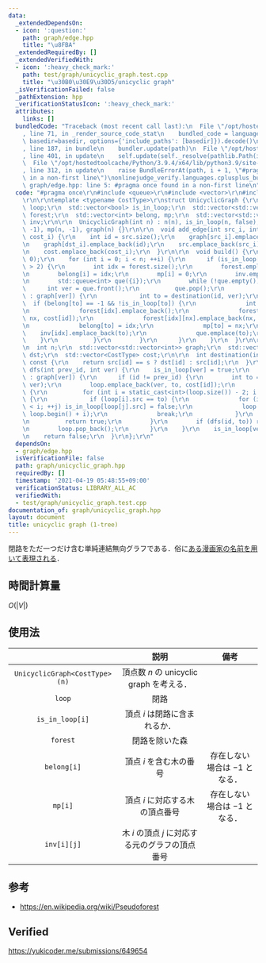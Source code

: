 ```yaml
---
data:
  _extendedDependsOn:
  - icon: ':question:'
    path: graph/edge.hpp
    title: "\u8FBA"
  _extendedRequiredBy: []
  _extendedVerifiedWith:
  - icon: ':heavy_check_mark:'
    path: test/graph/unicyclic_graph.test.cpp
    title: "\u30B0\u30E9\u30D5/unicyclic graph"
  _isVerificationFailed: false
  _pathExtension: hpp
  _verificationStatusIcon: ':heavy_check_mark:'
  attributes:
    links: []
  bundledCode: "Traceback (most recent call last):\n  File \"/opt/hostedtoolcache/Python/3.9.4/x64/lib/python3.9/site-packages/onlinejudge_verify/documentation/build.py\"\
    , line 71, in _render_source_code_stat\n    bundled_code = language.bundle(stat.path,\
    \ basedir=basedir, options={'include_paths': [basedir]}).decode()\n  File \"/opt/hostedtoolcache/Python/3.9.4/x64/lib/python3.9/site-packages/onlinejudge_verify/languages/cplusplus.py\"\
    , line 187, in bundle\n    bundler.update(path)\n  File \"/opt/hostedtoolcache/Python/3.9.4/x64/lib/python3.9/site-packages/onlinejudge_verify/languages/cplusplus_bundle.py\"\
    , line 401, in update\n    self.update(self._resolve(pathlib.Path(included), included_from=path))\n\
    \  File \"/opt/hostedtoolcache/Python/3.9.4/x64/lib/python3.9/site-packages/onlinejudge_verify/languages/cplusplus_bundle.py\"\
    , line 312, in update\n    raise BundleErrorAt(path, i + 1, \"#pragma once found\
    \ in a non-first line\")\nonlinejudge_verify.languages.cplusplus_bundle.BundleErrorAt:\
    \ graph/edge.hpp: line 5: #pragma once found in a non-first line\n"
  code: "#pragma once\r\n#include <queue>\r\n#include <vector>\r\n#include \"edge.hpp\"\
    \r\n\r\ntemplate <typename CostType>\r\nstruct UnicyclicGraph {\r\n  std::vector<Edge<CostType>>\
    \ loop;\r\n  std::vector<bool> is_in_loop;\r\n  std::vector<std::vector<std::vector<Edge<CostType>>>>\
    \ forest;\r\n  std::vector<int> belong, mp;\r\n  std::vector<std::vector<int>>\
    \ inv;\r\n\r\n  UnicyclicGraph(int n) : n(n), is_in_loop(n, false), belong(n,\
    \ -1), mp(n, -1), graph(n) {}\r\n\r\n  void add_edge(int src_i, int dst_i, CostType\
    \ cost_i) {\r\n    int id = src.size();\r\n    graph[src_i].emplace_back(id);\r\
    \n    graph[dst_i].emplace_back(id);\r\n    src.emplace_back(src_i);\r\n    dst.emplace_back(dst_i);\r\
    \n    cost.emplace_back(cost_i);\r\n  }\r\n\r\n  void build() {\r\n    dfs(-1,\
    \ 0);\r\n    for (int i = 0; i < n; ++i) {\r\n      if (is_in_loop[i] && graph[i].size()\
    \ > 2) {\r\n        int idx = forest.size();\r\n        forest.emplace_back(std::vector<std::vector<Edge<CostType>>>(1));\r\
    \n        belong[i] = idx;\r\n        mp[i] = 0;\r\n        inv.emplace_back(std::vector<int>{i});\r\
    \n        std::queue<int> que({i});\r\n        while (!que.empty()) {\r\n    \
    \      int ver = que.front();\r\n          que.pop();\r\n          for (int id\
    \ : graph[ver]) {\r\n            int to = destination(id, ver);\r\n          \
    \  if (belong[to] == -1 && !is_in_loop[to]) {\r\n              int nx = forest[idx].size();\r\
    \n              forest[idx].emplace_back();\r\n              forest[idx][mp[ver]].emplace_back(mp[ver],\
    \ nx, cost[id]);\r\n              forest[idx][nx].emplace_back(nx, mp[ver], cost[id]);\r\
    \n              belong[to] = idx;\r\n              mp[to] = nx;\r\n          \
    \    inv[idx].emplace_back(to);\r\n              que.emplace(to);\r\n        \
    \    }\r\n          }\r\n        }\r\n      }\r\n    }\r\n  }\r\n\r\nprivate:\r\
    \n  int n;\r\n  std::vector<std::vector<int>> graph;\r\n  std::vector<int> src,\
    \ dst;\r\n  std::vector<CostType> cost;\r\n\r\n  int destination(int id, int s)\
    \ const {\r\n    return src[id] == s ? dst[id] : src[id];\r\n  }\r\n\r\n  bool\
    \ dfs(int prev_id, int ver) {\r\n    is_in_loop[ver] = true;\r\n    for (int id\
    \ : graph[ver]) {\r\n      if (id != prev_id) {\r\n        int to = destination(id,\
    \ ver);\r\n        loop.emplace_back(ver, to, cost[id]);\r\n        if (is_in_loop[to])\
    \ {\r\n          for (int i = static_cast<int>(loop.size()) - 2; i >= 0; --i)\
    \ {\r\n            if (loop[i].src == to) {\r\n              for (int j = 0; j\
    \ < i; ++j) is_in_loop[loop[j].src] = false;\r\n              loop.erase(loop.begin(),\
    \ loop.begin() + i);\r\n              break;\r\n            }\r\n          }\r\
    \n          return true;\r\n        }\r\n        if (dfs(id, to)) return true;\r\
    \n        loop.pop_back();\r\n      }\r\n    }\r\n    is_in_loop[ver] = false;\r\
    \n    return false;\r\n  }\r\n};\r\n"
  dependsOn:
  - graph/edge.hpp
  isVerificationFile: false
  path: graph/unicyclic_graph.hpp
  requiredBy: []
  timestamp: '2021-04-19 05:48:55+09:00'
  verificationStatus: LIBRARY_ALL_AC
  verifiedWith:
  - test/graph/unicyclic_graph.test.cpp
documentation_of: graph/unicyclic_graph.hpp
layout: document
title: unicyclic graph (1-tree)
---
```


閉路をただ一つだけ含む単純連結無向グラフである．俗に[ある漫画家の名前を用いて表現される](https://twitter.com/chokudai/status/772440823170379776)．


## 時間計算量

$O(\lvert V \rvert)$


## 使用法

||説明|備考|
|:--:|:--:|:--:|
|`UnicyclicGraph<CostType>(n)`|頂点数 $n$ の unicyclic graph を考える．||
|`loop`|閉路||
|`is_in_loop[i]`|頂点 $i$ は閉路に含まれるか．||
|`forest`|閉路を除いた森||
|`belong[i]`|頂点 $i$ を含む木の番号|存在しない場合は $-1$ となる．|
|`mp[i]`|頂点 $i$ に対応する木の頂点番号|存在しない場合は $-1$ となる．|
|`inv[i][j]`|木 $i$ の頂点 $j$ に対応する元のグラフの頂点番号||


## 参考

- https://en.wikipedia.org/wiki/Pseudoforest


## Verified

https://yukicoder.me/submissions/649654
